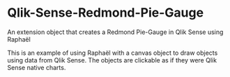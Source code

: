 Qlik-Sense-Redmond-Pie-Gauge
============================

An extension object that creates a Redmond Pie-Gauge in Qlik Sense using Raphaël

This is an example of using Raphaël with a canvas object to draw objects using data from Qlik Sense.  The objects are clickable as if they were Qlik Sense native charts.
